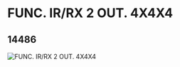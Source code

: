 # FUNC. IR/RX 2 OUT. 4X4X4
## 14486
![FUNC. IR/RX 2 OUT. 4X4X4](https://lc-www-live-s.legocdn.com/media/bricks/5/2/6040157.jpg)